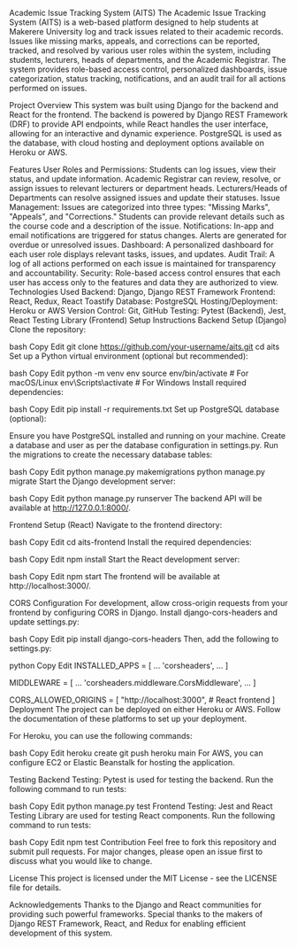 Academic Issue Tracking System (AITS)
    The Academic Issue Tracking System (AITS) is a web-based platform designed to help students at Makerere University log and track issues related to their academic records.
    Issues like missing marks, appeals, and corrections can be reported, tracked, and resolved by various user roles within the system, including students, lecturers, heads of departments, and the Academic Registrar. The system provides role-based access control, personalized dashboards, issue categorization, status tracking, notifications, and an audit trail for all actions performed on issues.

Project Overview
This system was built using Django for the backend and React for the frontend. The backend is powered by Django REST Framework (DRF) to provide API endpoints, while React handles the user interface, allowing for an interactive and dynamic experience. PostgreSQL is used as the database, with cloud hosting and deployment options available on Heroku or AWS.

Features
User Roles and Permissions:
Students can log issues, view their status, and update information.
Academic Registrar can review, resolve, or assign issues to relevant lecturers or department heads.
Lecturers/Heads of Departments can resolve assigned issues and update their statuses.
Issue Management:
Issues are categorized into three types: "Missing Marks", "Appeals", and "Corrections."
Students can provide relevant details such as the course code and a description of the issue.
Notifications:
In-app and email notifications are triggered for status changes.
Alerts are generated for overdue or unresolved issues.
Dashboard:
A personalized dashboard for each user role displays relevant tasks, issues, and updates.
Audit Trail:
A log of all actions performed on each issue is maintained for transparency and accountability.
Security:
Role-based access control ensures that each user has access only to the features and data they are authorized to view.
Technologies Used
Backend: Django, Django REST Framework
Frontend: React, Redux, React Toastify
Database: PostgreSQL
Hosting/Deployment: Heroku or AWS
Version Control: Git, GitHub
Testing: Pytest (Backend), Jest, React Testing Library (Frontend)
Setup Instructions
Backend Setup (Django)
Clone the repository:

bash
Copy
Edit
git clone https://github.com/your-username/aits.git
cd aits
Set up a Python virtual environment (optional but recommended):

bash
Copy
Edit
python -m venv env
source env/bin/activate  # For macOS/Linux
env\Scripts\activate  # For Windows
Install required dependencies:

bash
Copy
Edit
pip install -r requirements.txt
Set up PostgreSQL database (optional):

Ensure you have PostgreSQL installed and running on your machine.
Create a database and user as per the database configuration in settings.py.
Run the migrations to create the necessary database tables:

bash
Copy
Edit
python manage.py makemigrations
python manage.py migrate
Start the Django development server:

bash
Copy
Edit
python manage.py runserver
The backend API will be available at http://127.0.0.1:8000/.

Frontend Setup (React)
Navigate to the frontend directory:

bash
Copy
Edit
cd aits-frontend
Install the required dependencies:

bash
Copy
Edit
npm install
Start the React development server:

bash
Copy
Edit
npm start
The frontend will be available at http://localhost:3000/.

CORS Configuration
For development, allow cross-origin requests from your frontend by configuring CORS in Django. Install django-cors-headers and update settings.py:

bash
Copy
Edit
pip install django-cors-headers
Then, add the following to settings.py:

python
Copy
Edit
INSTALLED_APPS = [
    ...
    'corsheaders',
    ...
]

MIDDLEWARE = [
    ...
    'corsheaders.middleware.CorsMiddleware',
    ...
]

CORS_ALLOWED_ORIGINS = [
    "http://localhost:3000",  # React frontend
]
Deployment
The project can be deployed on either Heroku or AWS. Follow the documentation of these platforms to set up your deployment.

For Heroku, you can use the following commands:

bash
Copy
Edit
heroku create
git push heroku main
For AWS, you can configure EC2 or Elastic Beanstalk for hosting the application.

Testing
Backend Testing: Pytest is used for testing the backend. Run the following command to run tests:

bash
Copy
Edit
python manage.py test
Frontend Testing: Jest and React Testing Library are used for testing React components. Run the following command to run tests:

bash
Copy
Edit
npm test
Contribution
Feel free to fork this repository and submit pull requests. For major changes, please open an issue first to discuss what you would like to change.

License
This project is licensed under the MIT License - see the LICENSE file for details.

Acknowledgements
Thanks to the Django and React communities for providing such powerful frameworks.
Special thanks to the makers of Django REST Framework, React, and Redux for enabling efficient development of this system.
